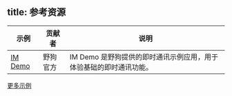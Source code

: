 title:  参考资源
---

| 示例 | 贡献者 | 说明 | 
|----|----|----| 
| [IM Demo](https://github.com/WildDogTeam/demo-ios-wilddogim) | 野狗官方 | IM Demo 是野狗提供的即时通讯示例应用，用于体验基础的即时通讯功能。 |


[更多示例](https://github.com/WildDogTeam/awesome-wilddog)



